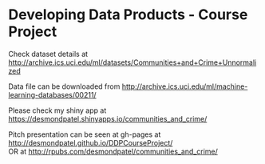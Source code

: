 # Developing Data Products - Course Project

Check dataset details at http://archive.ics.uci.edu/ml/datasets/Communities+and+Crime+Unnormalized

Data file can be downloaded from http://archive.ics.uci.edu/ml/machine-learning-databases/00211/

Please check my shiny app at https://desmondpatel.shinyapps.io/communities_and_crime/

Pitch presentation can be seen at gh-pages at http://desmondpatel.github.io/DDPCourseProject/   
OR at http://rpubs.com/desmondpatel/communities_and_crime/
